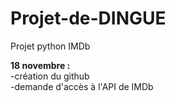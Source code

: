 # Projet-de-DINGUE
Projet python IMDb


**18 novembre :** \
-création du github \
-demande d'accès à l'API de IMDb
